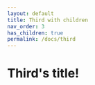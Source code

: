 ```yaml
---
layout: default
title: Third with children
nav_order: 3
has_children: true
permalink: /docs/third
---
```


# Third's title!
